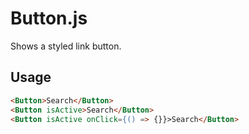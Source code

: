 # Button.js

Shows a styled link button.

## Usage

```html
<Button>Search</Button>
<Button isActive>Search</Button>
<Button isActive onClick={() => {}}>Search</Button>
```

